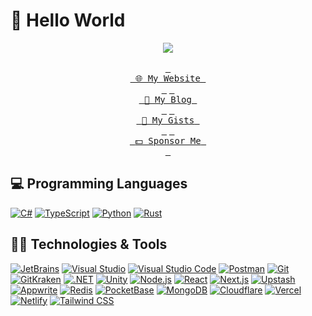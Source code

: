 # 👋 Hello World

<div align="center">
    <img src="https://c.tenor.com/uig4MIIEykoAAAAC/tenor.gif">
</div>

<br>

<div align="center">
    <a href="https://dennise.me"><kbd> <br> <span>🌐 My Website</span> <br> </kbd></a>
    <a href="https://blog.dennise.me"><kbd> <br> <span>📑 My Blog</span> <br> </kbd></a>
    <a href="https://gist.github.com/dentolos19"><kbd> <br> <span>📜 My Gists</span> <br> </kbd></a>
    <a href="https://github.com/sponsors/dentolos19"><kbd> <br> <span>💵 Sponsor Me</span> <br> </kbd></a>
</div>

## 💻 Programming Languages

[![C#](https://img.shields.io/badge/-C%23-239120?style=for-the-badge&logo=csharp&logoColor=white)](<https://wikipedia.org/wiki/C_Sharp_(programming_language)>)
[![TypeScript](https://img.shields.io/badge/-TypeScript-3178C6?style=for-the-badge&logo=typescript&logoColor=white)](https://typescriptlang.org)
[![Python](https://img.shields.io/badge/-Python-3776AB?style=for-the-badge&logo=python&logoColor=white)](https://python.org)
[![Rust](https://img.shields.io/badge/Learning-Rust-000000?style=for-the-badge&logo=rust&logoColor=white)](https://rust-lang.org)

## 🧑‍💻 Technologies & Tools

[![JetBrains](https://img.shields.io/badge/-JetBrains-000000?style=for-the-badge&logo=jetbrains&logoColor=white)](https://jetbrains.com)
[![Visual Studio](https://img.shields.io/badge/-Visual%20Studio-5C2D91?style=for-the-badge&logo=visual-studio&logoColor=white)](https://visualstudio.com)
[![Visual Studio Code](https://img.shields.io/badge/-Visual%20Studio%20Code-007ACC?style=for-the-badge&logo=visual-studio-code&logoColor=white)](https://code.visualstudio.com)
[![Postman](https://img.shields.io/badge/-Postman-FF6C37?style=for-the-badge&logo=postman&logoColor=white)](https://postman.com)
[![Git](https://img.shields.io/badge/-Git-F05032?style=for-the-badge&logo=git&logoColor=white)](https://git-scm.com)
[![GitKraken](https://img.shields.io/badge/-GitKraken-179287?style=for-the-badge&logo=gitkraken&logoColor=white)](https://gitkraken.com)
[![.NET](https://img.shields.io/badge/-.NET-512BD4?style=for-the-badge&logo=.net&logoColor=white)](https://dot.net)
[![Unity](https://img.shields.io/badge/-Unity-FFFFFF?style=for-the-badge&logo=unity&logoColor=black)](https://unity.com)
[![Node.js](https://img.shields.io/badge/-Node.js-339933?style=for-the-badge&logo=node.js&logoColor=white)](https://nodejs.org)
[![React](https://img.shields.io/badge/-React-61DAFB?style=for-the-badge&logo=react&logoColor=black)](https://react.dev)
[![Next.js](https://img.shields.io/badge/-Next.js-000000?style=for-the-badge&logo=next.js&logoColor=white)](https://nextjs.org)
[![Upstash](https://img.shields.io/badge/-Upstash-00E9A3?style=for-the-badge&logo=upstash&logoColor=white)](https://upstash.com)
[![Appwrite](https://img.shields.io/badge/-Appwrite-FD366E?style=for-the-badge&logo=appwrite&logoColor=white)](https://appwrite.io)
[![Redis](https://img.shields.io/badge/-Redis-DC382D?style=for-the-badge&logo=redis&logoColor=white)](https://redis.com)
[![PocketBase](https://img.shields.io/badge/-PocketBase-B8DBE4?style=for-the-badge&logo=pocketbase&logoColor=black)](https://pocketbase.io)
[![MongoDB](https://img.shields.io/badge/-MongoDB-47A248?style=for-the-badge&logo=mongodb&logoColor=white)](https://mongodb.com)
[![Cloudflare](https://img.shields.io/badge/-Cloudflare-F38020?style=for-the-badge&logo=cloudflare&logoColor=white)](https://cloudflare.com)
[![Vercel](https://img.shields.io/badge/-Vercel-000000?style=for-the-badge&logo=vercel&logoColor=white)](https://vercel.com)
[![Netlify](https://img.shields.io/badge/-Netlify-00C7B7?style=for-the-badge&logo=netlify&logoColor=white)](https://netlify.com)
[![Tailwind CSS](https://img.shields.io/badge/-Tailwind%20CSS-06B6D4?style=for-the-badge&logo=vercel&logoColor=white)](https://tailwindcss.com)